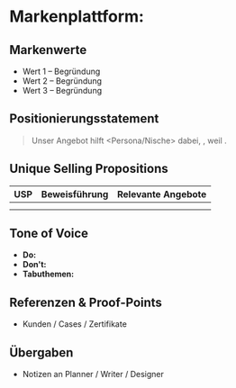 # Markenplattform: <Firma>

## Markenwerte
- Wert 1 – Begründung
- Wert 2 – Begründung
- Wert 3 – Begründung

## Positionierungsstatement
> Unser Angebot hilft <Persona/Nische> dabei, <Benefit>, weil <Proof>.

## Unique Selling Propositions
| USP | Beweisführung | Relevante Angebote |
|-----|---------------|--------------------|
|     |               |                    |
|     |               |                    |

## Tone of Voice
- **Do:**
- **Don't:**
- **Tabuthemen:**

## Referenzen & Proof-Points
- Kunden / Cases / Zertifikate

## Übergaben
- Notizen an Planner / Writer / Designer

